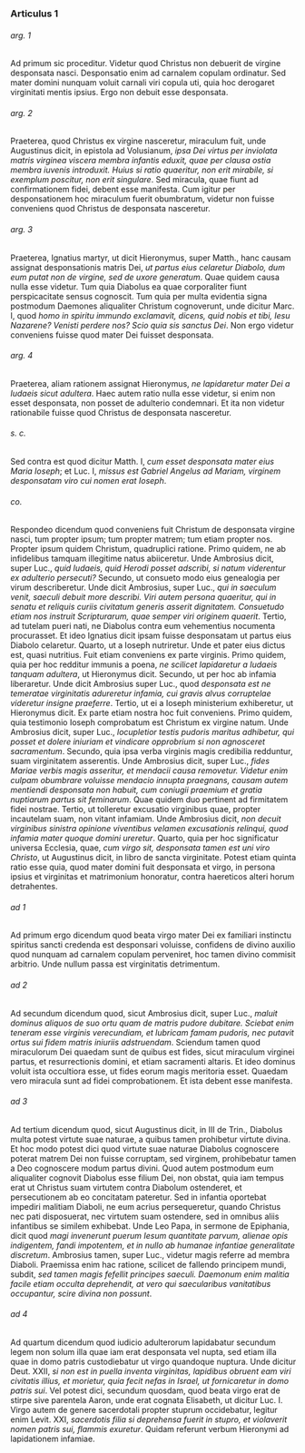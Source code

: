 ### Articulus 1

###### arg. 1
Ad primum sic proceditur. Videtur quod Christus non debuerit de virgine desponsata nasci. Desponsatio enim ad carnalem copulam ordinatur. Sed mater domini nunquam voluit carnali viri copula uti, quia hoc derogaret virginitati mentis ipsius. Ergo non debuit esse desponsata.

###### arg. 2
Praeterea, quod Christus ex virgine nasceretur, miraculum fuit, unde Augustinus dicit, in epistola ad Volusianum, *ipsa Dei virtus per inviolata matris virginea viscera membra infantis eduxit, quae per clausa ostia membra iuvenis introduxit. Huius si ratio quaeritur, non erit mirabile, si exemplum poscitur, non erit singulare*. Sed miracula, quae fiunt ad confirmationem fidei, debent esse manifesta. Cum igitur per desponsationem hoc miraculum fuerit obumbratum, videtur non fuisse conveniens quod Christus de desponsata nasceretur.

###### arg. 3
Praeterea, Ignatius martyr, ut dicit Hieronymus, super Matth., hanc causam assignat desponsationis matris Dei, *ut partus eius celaretur Diabolo, dum eum putat non de virgine, sed de uxore generatum*. Quae quidem causa nulla esse videtur. Tum quia Diabolus ea quae corporaliter fiunt perspicacitate sensus cognoscit. Tum quia per multa evidentia signa postmodum Daemones aliqualiter Christum cognoverunt, unde dicitur Marc. I, quod *homo in spiritu immundo exclamavit, dicens, quid nobis et tibi, Iesu Nazarene? Venisti perdere nos? Scio quia sis sanctus Dei*. Non ergo videtur conveniens fuisse quod mater Dei fuisset desponsata.

###### arg. 4
Praeterea, aliam rationem assignat Hieronymus, *ne lapidaretur mater Dei a Iudaeis sicut adultera*. Haec autem ratio nulla esse videtur, si enim non esset desponsata, non posset de adulterio condemnari. Et ita non videtur rationabile fuisse quod Christus de desponsata nasceretur.

###### s. c.
Sed contra est quod dicitur Matth. I, *cum esset desponsata mater eius Maria Ioseph*; et Luc. I, *missus est Gabriel Angelus ad Mariam, virginem desponsatam viro cui nomen erat Ioseph*.

###### co.
Respondeo dicendum quod conveniens fuit Christum de desponsata virgine nasci, tum propter ipsum; tum propter matrem; tum etiam propter nos. Propter ipsum quidem Christum, quadruplici ratione. Primo quidem, ne ab infidelibus tamquam illegitime natus abiiceretur. Unde Ambrosius dicit, super Luc., *quid Iudaeis, quid Herodi posset adscribi, si natum viderentur ex adulterio persecuti?* Secundo, ut consueto modo eius genealogia per virum describeretur. Unde dicit Ambrosius, super Luc., *qui in saeculum venit, saeculi debuit more describi. Viri autem persona quaeritur, qui in senatu et reliquis curiis civitatum generis asserit dignitatem. Consuetudo etiam nos instruit Scripturarum, quae semper viri originem quaerit*. Tertio, ad tutelam pueri nati, ne Diabolus contra eum vehementius nocumenta procurasset. Et ideo Ignatius dicit ipsam fuisse desponsatam ut partus eius Diabolo celaretur. Quarto, ut a Ioseph nutriretur. Unde et pater eius dictus est, quasi nutritius. Fuit etiam conveniens ex parte virginis. Primo quidem, quia per hoc redditur immunis a poena, *ne scilicet lapidaretur a Iudaeis tanquam adultera*, ut Hieronymus dicit. Secundo, ut per hoc ab infamia liberaretur. Unde dicit Ambrosius super Luc., quod *desponsata est ne temeratae virginitatis adureretur infamia, cui gravis alvus corruptelae videretur insigne praeferre*. Tertio, ut ei a Ioseph ministerium exhiberetur, ut Hieronymus dicit. Ex parte etiam nostra hoc fuit conveniens. Primo quidem, quia testimonio Ioseph comprobatum est Christum ex virgine natum. Unde Ambrosius dicit, super Luc., *locupletior testis pudoris maritus adhibetur, qui posset et dolere iniuriam et vindicare opprobrium si non agnosceret sacramentum*. Secundo, quia ipsa verba virginis magis credibilia redduntur, suam virginitatem asserentis. Unde Ambrosius dicit, super Luc., *fides Mariae verbis magis asseritur, et mendacii causa removetur. Videtur enim culpam obumbrare voluisse mendacio innupta praegnans, causam autem mentiendi desponsata non habuit, cum coniugii praemium et gratia nuptiarum partus sit feminarum*. Quae quidem duo pertinent ad firmitatem fidei nostrae. Tertio, ut tolleretur excusatio virginibus quae, propter incautelam suam, non vitant infamiam. Unde Ambrosius dicit, *non decuit virginibus sinistra opinione viventibus velamen excusationis relinqui, quod infamia mater quoque domini ureretur*. Quarto, quia per hoc significatur universa Ecclesia, quae, *cum virgo sit, desponsata tamen est uni viro Christo*, ut Augustinus dicit, in libro de sancta virginitate. Potest etiam quinta ratio esse quia, quod mater domini fuit desponsata et virgo, in persona ipsius et virginitas et matrimonium honoratur, contra haereticos alteri horum detrahentes.

###### ad 1
Ad primum ergo dicendum quod beata virgo mater Dei ex familiari instinctu spiritus sancti credenda est desponsari voluisse, confidens de divino auxilio quod nunquam ad carnalem copulam perveniret, hoc tamen divino commisit arbitrio. Unde nullum passa est virginitatis detrimentum.

###### ad 2
Ad secundum dicendum quod, sicut Ambrosius dicit, super Luc., *maluit dominus aliquos de suo ortu quam de matris pudore dubitare. Sciebat enim teneram esse virginis verecundiam, et lubricam famam pudoris, nec putavit ortus sui fidem matris iniuriis adstruendam*. Sciendum tamen quod miraculorum Dei quaedam sunt de quibus est fides, sicut miraculum virginei partus, et resurrectionis domini, et etiam sacramenti altaris. Et ideo dominus voluit ista occultiora esse, ut fides eorum magis meritoria esset. Quaedam vero miracula sunt ad fidei comprobationem. Et ista debent esse manifesta.

###### ad 3
Ad tertium dicendum quod, sicut Augustinus dicit, in III de Trin., Diabolus multa potest virtute suae naturae, a quibus tamen prohibetur virtute divina. Et hoc modo potest dici quod virtute suae naturae Diabolus cognoscere poterat matrem Dei non fuisse corruptam, sed virginem, prohibebatur tamen a Deo cognoscere modum partus divini. Quod autem postmodum eum aliqualiter cognovit Diabolus esse filium Dei, non obstat, quia iam tempus erat ut Christus suam virtutem contra Diabolum ostenderet, et persecutionem ab eo concitatam pateretur. Sed in infantia oportebat impediri malitiam Diaboli, ne eum acrius persequeretur, quando Christus nec pati disposuerat, nec virtutem suam ostendere, sed in omnibus aliis infantibus se similem exhibebat. Unde Leo Papa, in sermone de Epiphania, dicit quod *magi invenerunt puerum Iesum quantitate parvum, alienae opis indigentem, fandi impotentem, et in nullo ab humanae infantiae generalitate discretum*. Ambrosius tamen, super Luc., videtur magis referre ad membra Diaboli. Praemissa enim hac ratione, scilicet de fallendo principem mundi, subdit, *sed tamen magis fefellit principes saeculi. Daemonum enim malitia facile etiam occulta deprehendit, at vero qui saecularibus vanitatibus occupantur, scire divina non possunt*.

###### ad 4
Ad quartum dicendum quod iudicio adulterorum lapidabatur secundum legem non solum illa quae iam erat desponsata vel nupta, sed etiam illa quae in domo patris custodiebatur ut virgo quandoque nuptura. Unde dicitur Deut. XXII, *si non est in puella inventa virginitas, lapidibus obruent eam viri civitatis illius, et morietur, quia fecit nefas in Israel, ut fornicaretur in domo patris sui*. Vel potest dici, secundum quosdam, quod beata virgo erat de stirpe sive parentela Aaron, unde erat cognata Elisabeth, ut dicitur Luc. I. Virgo autem de genere sacerdotali propter stuprum occidebatur, legitur enim Levit. XXI, *sacerdotis filia si deprehensa fuerit in stupro, et violaverit nomen patris sui, flammis exuretur*. Quidam referunt verbum Hieronymi ad lapidationem infamiae.

